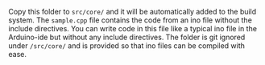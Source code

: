 Copy this folder to `src/core/` and it will be automatically added to the build system.
The `sample.cpp` file contains the code from an ino file without the include directives. You can write
code in this file like a typical ino file in the Arduino-ide but without any include directives.
The folder is git ignored under `/src/core/` and is provided so that ino files can be compiled with ease.
